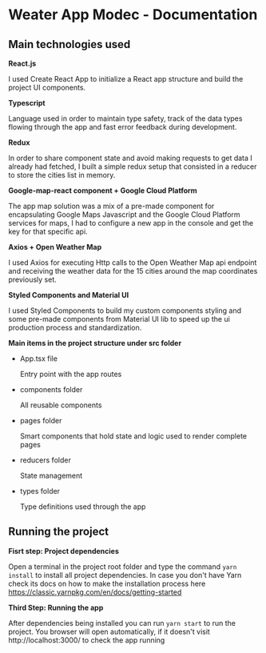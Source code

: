 # Weater App Modec - Documentation





## Main technologies used

**React.js**

  I used Create React App to initialize a React app structure and build the project UI components.

**Typescript**

  Language used in order to maintain type safety, track of the data types flowing through the app and fast error feedback during development.

**Redux**

  In order to share component state and avoid making requests to get data I already had fetched, I built a simple redux setup that consisted in a reducer to store the cities list in memory.

**Google-map-react component + Google Cloud Platform**

  The app map solution was a mix of a pre-made component for encapsulating Google Maps Javascript and the Google Cloud Platform services for maps, I had to configure a new app in the console and get the key for that specific api.

**Axios + Open Weather Map**

 I used Axios for executing Http calls to the Open Weather Map api endpoint and receiving the weather data for the 15 cities around the map coordinates previously set.

**Styled Components and Material UI**

  I used Styled Components to build my custom components styling and some pre-made components from Material UI lib to speed up the ui production process and standardization.


**Main items in the project structure under src folder**

  - App.tsx file

    Entry point with the app routes

  - components folder

    All reusable components
  
  - pages folder

    Smart components that hold state and logic used to render complete pages
  
  - reducers folder

    State management

  - types folder

    Type definitions used through the app



## Running the project

**Fisrt step: Project dependencies**

  Open a terminal in the project root folder and type the command ```yarn install``` to install all project dependencies. 
  In case you don't have Yarn check its docs on how to make the installation process here https://classic.yarnpkg.com/en/docs/getting-started



**Third Step: Running the app**

  After dependencies being installed you can run ```yarn start``` to run the project. You browser will open automatically, if it doesn't visit http://localhost:3000/ to check the app running

